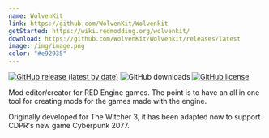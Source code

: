 ```yaml
---
name: WolvenKit
link: https://github.com/WolvenKit/Wolvenkit
getStarted: https://wiki.redmodding.org/wolvenkit/
download: https://github.com/WolvenKit/Wolvenkit/releases/latest
image: /img/image.png
color: "#e92935"
---
```

[![GitHub release (latest by date)](https://img.shields.io/github/v/release/WolvenKit/Wolven-kit?include_prereleases)](https://github.com/WolvenKit/Wolven-kit/releases)
![GitHub downloads](https://img.shields.io/github/downloads/WolvenKit/Wolven-Kit/total)
[![GitHub license](https://img.shields.io/badge/license-AGPL-blue.svg)](https://raw.githubusercontent.com/WolvenKit/Wolven-kit/master/LICENSE)

Mod editor/creator for RED Engine games. The point is to have an all in one tool for creating mods for the games made with the engine.

Originally developed for The Witcher 3, it has been adapted now to support CDPR's new game Cyberpunk 2077.